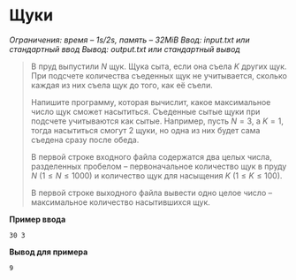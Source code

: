 # Щуки

*Ограничения: время – 1s/2s, память – 32MiB Ввод: input.txt или стандартный ввод Вывод: output.txt или стандартный вывод*

> В пруд выпустили $N$ щук. Щука сыта, если она съела $K$ других щук. При подсчете количества съеденных щук не учитывается, сколько каждая из них съела щук до того, как её съели.
>
> Напишите программу, которая вычислит, какое максимальное число щук сможет насытиться. Съеденные сытые щуки при подсчете учитываются как сытые. Например, пусть $N=3$, а $K=1$, тогда насытиться смогут 2 щуки, но одна из них будет сама съедена сразу после обеда.
>
> В первой строке входного файла содержатся два целых числа, разделенных пробелом – первоначальное количество щук в пруду $N$ $(1 ≤ N ≤ 1000)$ и количество щук для насыщения $K$ $(1 ≤ K ≤ 100)$.
>
> В первой строке выходного файла вывести одно целое число – максимальное количество насытившихся щук.

**Пример ввода**
```
30 3
```
**Вывод для примера**
```
9
```
